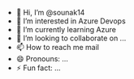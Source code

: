 - 👋 Hi, I’m @sounak14
- 👀 I’m interested in Azure Devops
- 🌱 I’m currently learning Azure
- 💞️ I’m looking to collaborate on ...
- 📫 How to reach me mail
- 😄 Pronouns: ...
- ⚡ Fun fact: ...

<!---
sounak14/sounak14 is a ✨ special ✨ repository because its `README.md` (this file) appears on your GitHub profile.
You can click the Preview link to take a look at your changes.
--->
